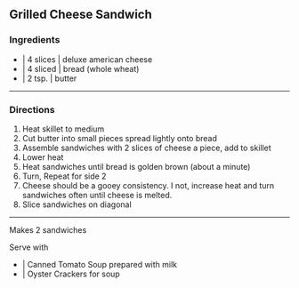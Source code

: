 ## Grilled Cheese Sandwich

### Ingredients

* | 4 slices | deluxe american cheese
* | 4 sliced | bread (whole wheat)
* | 2 tsp. | butter

---

### Directions

1. Heat skillet to medium
1. Cut butter into small pieces spread lightly onto bread
1. Assemble sandwiches with 2 slices of cheese a piece, add to skillet
1. Lower heat
1. Heat sandwiches until bread is golden brown (about a minute)
1. Turn, Repeat for side 2
1. Cheese should be a gooey consistency. I not, increase heat and turn sandwiches often until cheese is melted.
1. Slice sandwiches on diagonal

---

Makes 2 sandwiches

Serve with

* | Canned Tomato Soup prepared with milk
* | Oyster Crackers for soup

